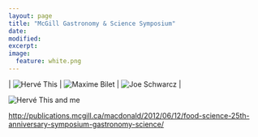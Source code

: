 ```yaml
---
layout: page
title: "McGill Gastronomy & Science Symposium"
date: 
modified:
excerpt:
image:
  feature: white.png
---
```



| ![Hervé This](http://jadeproulx.com/images/hervethis.jpg "Hervé This") | ![Maxime Bilet](http://jadeproulx.com/images/maximebilet.jpg "Maxime Bilet") | ![Joe Schwarcz](http://jadeproulx.com/images/joeschwarcz.jpg "Joe Schwarcz") | 

![Hervé This and me](http://jadeproulx.com/images/this-and-me.jpg)

http://publications.mcgill.ca/macdonald/2012/06/12/food-science-25th-anniversary-symposium-gastronomy-science/
